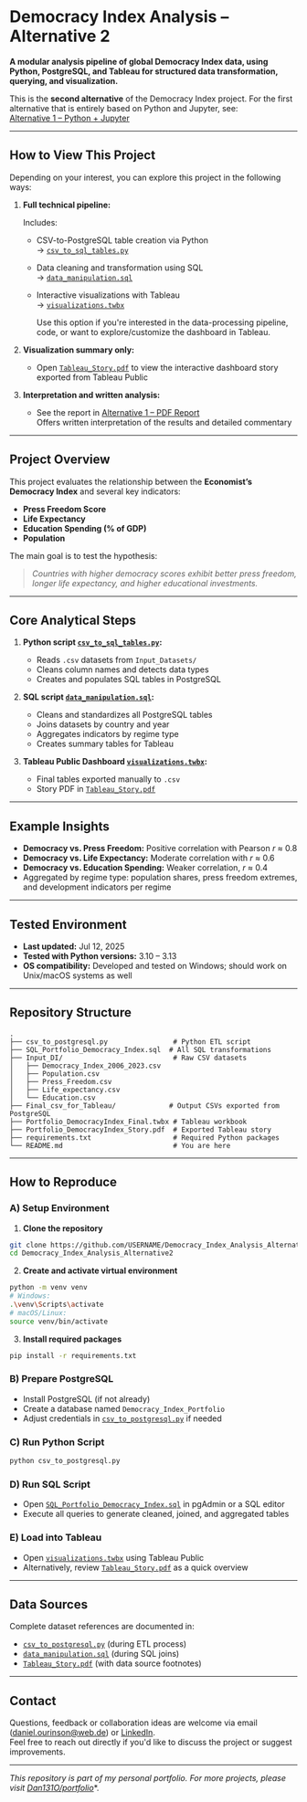 # Democracy Index Analysis – Alternative 2

**A modular analysis pipeline of global Democracy Index data, using Python, PostgreSQL, and Tableau for structured data transformation, querying, and visualization.**

This is the **second alternative** of the Democracy Index project. For the first alternative that is entirely based on Python and Jupyter, see:\
[Alternative 1 – Python + Jupyter](https://github.com/Dan131O/Democracy_Index_Analysis_Alternative1)

---

## How to View This Project

Depending on your interest, you can explore this project in the following ways:

1. **Full technical pipeline:**

   Includes:
   - CSV-to-PostgreSQL table creation via Python\
     → [`csv_to_sql_tables.py`](./csv_to_sql_tables.py)
   - Data cleaning and transformation using SQL\
     → [`data_manipulation.sql`](./data_manipulation.sql)
   - Interactive visualizations with Tableau\
     → [`visualizations.twbx`](./visualizations.twbx)  
     
     Use this option if you're interested in the data-processing pipeline, code, or want to explore/customize the dashboard in Tableau.

2. **Visualization summary only:**
   - Open [`Tableau_Story.pdf`](./Tableau_Story.pdf) to view the interactive dashboard story exported from Tableau Public

3. **Interpretation and written analysis:**
   - See the report in [Alternative 1 – PDF Report](https://github.com/Dan131O/Democracy_Index_Analysis_Alternative1/blob/main/Project_Report.pdf)\
     Offers written interpretation of the results and detailed commentary

---

## Project Overview

This project evaluates the relationship between the **Economist’s Democracy Index** and several key indicators:

- **Press Freedom Score**
- **Life Expectancy**
- **Education Spending (% of GDP)**
- **Population**

The main goal is to test the hypothesis:

> *Countries with higher democracy scores exhibit better press freedom, longer life expectancy, and higher educational investments.*

---

## Core Analytical Steps

1. **Python script **[`csv_to_sql_tables.py`](./csv_to_sql_tables.py)**:**

   - Reads `.csv` datasets from `Input_Datasets/`
   - Cleans column names and detects data types
   - Creates and populates SQL tables in PostgreSQL

2. **SQL script **[`data_manipulation.sql`](./data_manipulation.sql)**:**

   - Cleans and standardizes all PostgreSQL tables
   - Joins datasets by country and year
   - Aggregates indicators by regime type
   - Creates summary tables for Tableau

3. **Tableau Public Dashboard [`visualizations.twbx`](./visualizations.twbx):**

   - Final tables exported manually to `.csv`
   - Story PDF in [`Tableau_Story.pdf`](./Tableau_Story.pdf)

---

## Example Insights

- **Democracy vs. Press Freedom:** Positive correlation with Pearson *r* ≈ 0.8
- **Democracy vs. Life Expectancy:** Moderate correlation with *r* ≈ 0.6
- **Democracy vs. Education Spending:** Weaker correlation, *r* ≈ 0.4
- Aggregated by regime type: population shares, press freedom extremes, and development indicators per regime

---

## Tested Environment

- **Last updated:** Jul 12, 2025
- **Tested with Python versions:** 3.10 – 3.13
- **OS compatibility:** Developed and tested on Windows; should work on Unix/macOS systems as well

---

## Repository Structure

```
.
├── csv_to_postgresql.py                # Python ETL script
├── SQL_Portfolio_Democracy_Index.sql  # All SQL transformations
├── Input_DI/                           # Raw CSV datasets
│   ├── Democracy_Index_2006_2023.csv
│   ├── Population.csv
│   ├── Press_Freedom.csv
│   ├── Life_expectancy.csv
│   └── Education.csv
├── Final_csv_for_Tableau/             # Output CSVs exported from PostgreSQL
├── Portfolio_DemocracyIndex_Final.twbx # Tableau workbook
├── Portfolio_DemocracyIndex_Story.pdf  # Exported Tableau story
├── requirements.txt                    # Required Python packages
└── README.md                           # You are here
```

---

## How to Reproduce

### A) Setup Environment

1. **Clone the repository**

```bash
git clone https://github.com/USERNAME/Democracy_Index_Analysis_Alternative2.git
cd Democracy_Index_Analysis_Alternative2
```

2. **Create and activate virtual environment**

```bash
python -m venv venv
# Windows:
.\venv\Scripts\activate
# macOS/Linux:
source venv/bin/activate
```

3. **Install required packages**

```bash
pip install -r requirements.txt
```

### B) Prepare PostgreSQL

- Install PostgreSQL (if not already)
- Create a database named `Democracy_Index_Portfolio`
- Adjust credentials in [`csv_to_postgresql.py`](./csv_to_postgresql.py) if needed

### C) Run Python Script

```bash
python csv_to_postgresql.py
```

### D) Run SQL Script

- Open [`SQL_Portfolio_Democracy_Index.sql`](./SQL_Portfolio_Democracy_Index.sql) in pgAdmin or a SQL editor
- Execute all queries to generate cleaned, joined, and aggregated tables

### E) Load into Tableau

- Open [`visualizations.twbx`](./visualizations.twbx) using Tableau Public
- Alternatively, review [`Tableau_Story.pdf`](./Tableau_Story.pdf) as a quick overview

---

## Data Sources

Complete dataset references are documented in:

- [`csv_to_postgresql.py`](./csv_to_postgresql.py) (during ETL process)
- [`data_manipulation.sql`](./data_manipulation.sql) (during SQL joins)
- [`Tableau_Story.pdf`](./Tableau_Story.pdf) (with data source footnotes)

---

## Contact

Questions, feedback or collaboration ideas are welcome via email ([daniel.ourinson@web.de](mailto\:daniel.ourinson@web.de)) or [LinkedIn](https://www.linkedin.com/in/daniel-ourinson-phd-200755143/).\
Feel free to reach out directly if you'd like to discuss the project or suggest improvements.

---

*This repository is part of my personal portfolio. For more projects, please visit* [*Dan131O/portfolio*](https://github.com/Dan131O/portfolio)\*.


